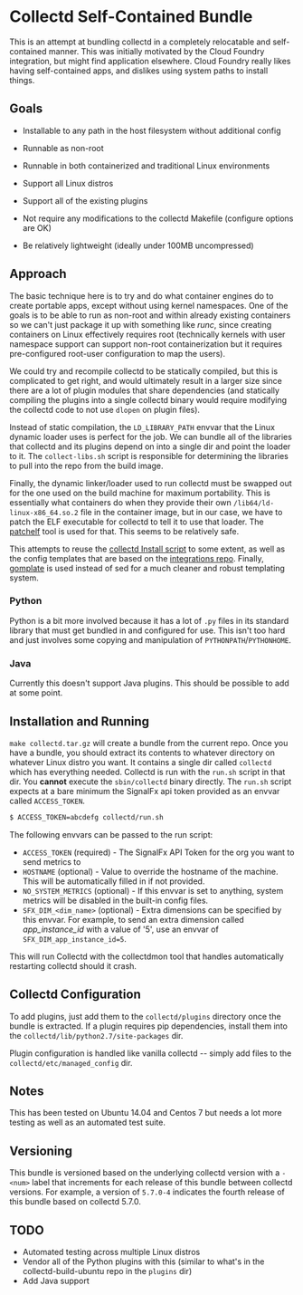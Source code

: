 # Collectd Self-Contained Bundle

This is an attempt at bundling collectd in a completely relocatable and
self-contained manner.  This was initially motivated by the Cloud Foundry
integration, but might find application elsewhere.  Cloud Foundry really likes
having self-contained apps, and dislikes using system paths to install things.

## Goals
 - Installable to any path in the host filesystem without additional config

 - Runnable as non-root

 - Runnable in both containerized and traditional Linux environments

 - Support all Linux distros

 - Support all of the existing plugins

 - Not require any modifications to the collectd Makefile (configure options
     are OK)

 - Be relatively lightweight (ideally under 100MB uncompressed)

## Approach

The basic technique here is to try and do what container engines do to create
portable apps, except without using kernel namespaces.  One of the goals is to
be able to run as non-root and within already existing containers so we can't
just package it up with something like _runc_, since creating containers on
Linux effectively requires root (technically kernels with user namespace support
can support non-root containerization but it requires pre-configured root-user
configuration to map the users).

We could try and recompile collectd to be statically compiled, but this is
complicated to get right, and would ultimately result in a larger size since
there are a lot of plugin modules that share dependencies (and statically
compiling the plugins into a single collectd binary would require modifying the
collectd code to not use `dlopen` on plugin files).

Instead of static compilation, the `LD_LIBRARY_PATH` envvar that the Linux
dynamic loader uses is perfect for the job.  We can bundle all of the libraries
that collectd and its plugins depend on into a single dir and point the loader
to it.  The `collect-libs.sh` script is responsible for determining the
libraries to pull into the repo from the build image.

Finally, the dynamic linker/loader used to run collectd must be swapped out for
the one used on the build machine for maximum portability.  This is essentially
what containers do when they provide their own `/lib64/ld-linux-x86_64.so.2`
file in the container image, but in our case, we have to patch the ELF
executable for collectd to tell it to use that loader.  The
[patchelf](https://nixos.org/patchelf.html) tool is used for that.  This seems
to be relatively safe.

This attempts to reuse the [collectd Install
script](https://github.com/signalfx/signalfx-collectd-installer) to some
extent, as well as the config templates that are based on the [integrations
repo](https://github.com/signalfx/integrations).  Finally,
[gomplate](https://gomplate.hairyhenderson.ca/) is used instead of sed for a
much cleaner and robust templating system.

### Python
Python is a bit more involved because it has a lot of `.py` files in its
standard library that must get bundled in and configured for use.  This isn't
too hard and just involves some copying and manipulation of
`PYTHONPATH`/`PYTHONHOME`.

### Java
Currently this doesn't support Java plugins.  This should be possible to add
at some point.

## Installation and Running
`make collectd.tar.gz` will create a bundle from the current repo.  Once you
have a bundle, you should extract its contents to whatever directory on
whatever Linux distro you want.  It contains a single dir called `collectd`
which has everything needed.  Collectd is run with the `run.sh` script in that
dir.  You **cannot** execute the `sbin/collectd` binary directly.  The `run.sh`
script expects at a bare minimum the SignalFx api token provided as an envvar
called `ACCESS_TOKEN`.

```sh
$ ACCESS_TOKEN=abcdefg collectd/run.sh
```

The following envvars can be passed to the run script:

 - `ACCESS_TOKEN` (required) - The SignalFx API Token for the org you want to send metrics to
 - `HOSTNAME` (optional) - Value to override the hostname of the machine.  This
     will be automatically filled in if not provided.
 - `NO_SYSTEM_METRICS` (optional) - If this envvar is set to anything, system
     metrics will be disabled in the built-in config files.
 - `SFX_DIM_<dim_name>` (optional) - Extra dimensions can be specified by this
     envvar.  For example, to send an extra dimension called *app_instance_id*
     with a value of '5', use an envvar of `SFX_DIM_app_instance_id=5`.

This will run Collectd with the collectdmon tool that handles automatically
restarting collectd should it crash.

## Collectd Configuration
To add plugins, just add them to the `collectd/plugins` directory once the
bundle is extracted.  If a plugin requires pip dependencies, install them into
the `collectd/lib/python2.7/site-packages` dir.

Plugin configuration is handled like vanilla collectd -- simply add files to
the `collectd/etc/managed_config` dir.

## Notes
This has been tested on Ubuntu 14.04 and Centos 7 but needs a lot more testing
as well as an automated test suite.

## Versioning
This bundle is versioned based on the underlying collectd version with a `-<num>`
label that increments for each release of this bundle between collectd
versions.  For example, a version of `5.7.0-4` indicates the fourth release of
this bundle based on collectd 5.7.0.

## TODO
 - Automated testing across multiple Linux distros
 - Vendor all of the Python plugins with this (similar to what's in the
     collectd-build-ubuntu repo in the `plugins` dir)
 - Add Java support
